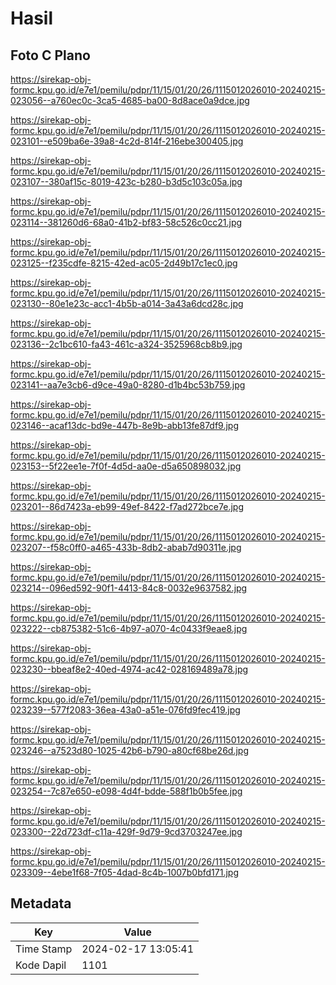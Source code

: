 # Hasil

## Foto C Plano

https://sirekap-obj-formc.kpu.go.id/e7e1/pemilu/pdpr/11/15/01/20/26/1115012026010-20240215-023056--a760ec0c-3ca5-4685-ba00-8d8ace0a9dce.jpg

https://sirekap-obj-formc.kpu.go.id/e7e1/pemilu/pdpr/11/15/01/20/26/1115012026010-20240215-023101--e509ba6e-39a8-4c2d-814f-216ebe300405.jpg

https://sirekap-obj-formc.kpu.go.id/e7e1/pemilu/pdpr/11/15/01/20/26/1115012026010-20240215-023107--380af15c-8019-423c-b280-b3d5c103c05a.jpg

https://sirekap-obj-formc.kpu.go.id/e7e1/pemilu/pdpr/11/15/01/20/26/1115012026010-20240215-023114--381260d6-68a0-41b2-bf83-58c526c0cc21.jpg

https://sirekap-obj-formc.kpu.go.id/e7e1/pemilu/pdpr/11/15/01/20/26/1115012026010-20240215-023125--f235cdfe-8215-42ed-ac05-2d49b17c1ec0.jpg

https://sirekap-obj-formc.kpu.go.id/e7e1/pemilu/pdpr/11/15/01/20/26/1115012026010-20240215-023130--80e1e23c-acc1-4b5b-a014-3a43a6dcd28c.jpg

https://sirekap-obj-formc.kpu.go.id/e7e1/pemilu/pdpr/11/15/01/20/26/1115012026010-20240215-023136--2c1bc610-fa43-461c-a324-3525968cb8b9.jpg

https://sirekap-obj-formc.kpu.go.id/e7e1/pemilu/pdpr/11/15/01/20/26/1115012026010-20240215-023141--aa7e3cb6-d9ce-49a0-8280-d1b4bc53b759.jpg

https://sirekap-obj-formc.kpu.go.id/e7e1/pemilu/pdpr/11/15/01/20/26/1115012026010-20240215-023146--acaf13dc-bd9e-447b-8e9b-abb13fe87df9.jpg

https://sirekap-obj-formc.kpu.go.id/e7e1/pemilu/pdpr/11/15/01/20/26/1115012026010-20240215-023153--5f22ee1e-7f0f-4d5d-aa0e-d5a650898032.jpg

https://sirekap-obj-formc.kpu.go.id/e7e1/pemilu/pdpr/11/15/01/20/26/1115012026010-20240215-023201--86d7423a-eb99-49ef-8422-f7ad272bce7e.jpg

https://sirekap-obj-formc.kpu.go.id/e7e1/pemilu/pdpr/11/15/01/20/26/1115012026010-20240215-023207--f58c0ff0-a465-433b-8db2-abab7d90311e.jpg

https://sirekap-obj-formc.kpu.go.id/e7e1/pemilu/pdpr/11/15/01/20/26/1115012026010-20240215-023214--096ed592-90f1-4413-84c8-0032e9637582.jpg

https://sirekap-obj-formc.kpu.go.id/e7e1/pemilu/pdpr/11/15/01/20/26/1115012026010-20240215-023222--cb875382-51c6-4b97-a070-4c0433f9eae8.jpg

https://sirekap-obj-formc.kpu.go.id/e7e1/pemilu/pdpr/11/15/01/20/26/1115012026010-20240215-023230--bbeaf8e2-40ed-4974-ac42-028169489a78.jpg

https://sirekap-obj-formc.kpu.go.id/e7e1/pemilu/pdpr/11/15/01/20/26/1115012026010-20240215-023239--577f2083-36ea-43a0-a51e-076fd9fec419.jpg

https://sirekap-obj-formc.kpu.go.id/e7e1/pemilu/pdpr/11/15/01/20/26/1115012026010-20240215-023246--a7523d80-1025-42b6-b790-a80cf68be26d.jpg

https://sirekap-obj-formc.kpu.go.id/e7e1/pemilu/pdpr/11/15/01/20/26/1115012026010-20240215-023254--7c87e650-e098-4d4f-bdde-588f1b0b5fee.jpg

https://sirekap-obj-formc.kpu.go.id/e7e1/pemilu/pdpr/11/15/01/20/26/1115012026010-20240215-023300--22d723df-c11a-429f-9d79-9cd3703247ee.jpg

https://sirekap-obj-formc.kpu.go.id/e7e1/pemilu/pdpr/11/15/01/20/26/1115012026010-20240215-023309--4ebe1f68-7f05-4dad-8c4b-1007b0bfd171.jpg


## Metadata

| Key        | Value               |
| ---------- | ------------------- |
| Time Stamp | 2024-02-17 13:05:41 |
| Kode Dapil | 1101                |



